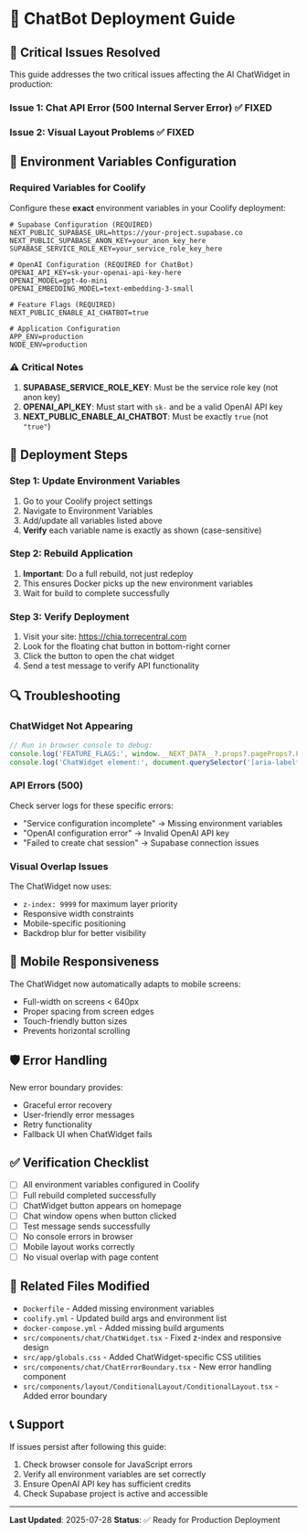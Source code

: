 # 🤖 ChatBot Deployment Guide

## 🚨 Critical Issues Resolved

This guide addresses the two critical issues affecting the AI ChatWidget in production:

### Issue 1: Chat API Error (500 Internal Server Error) ✅ FIXED
### Issue 2: Visual Layout Problems ✅ FIXED

## 🔧 Environment Variables Configuration

### Required Variables for Coolify

Configure these **exact** environment variables in your Coolify deployment:

```env
# Supabase Configuration (REQUIRED)
NEXT_PUBLIC_SUPABASE_URL=https://your-project.supabase.co
NEXT_PUBLIC_SUPABASE_ANON_KEY=your_anon_key_here
SUPABASE_SERVICE_ROLE_KEY=your_service_role_key_here

# OpenAI Configuration (REQUIRED for ChatBot)
OPENAI_API_KEY=sk-your-openai-api-key-here
OPENAI_MODEL=gpt-4o-mini
OPENAI_EMBEDDING_MODEL=text-embedding-3-small

# Feature Flags (REQUIRED)
NEXT_PUBLIC_ENABLE_AI_CHATBOT=true

# Application Configuration
APP_ENV=production
NODE_ENV=production
```

### ⚠️ Critical Notes

1. **SUPABASE_SERVICE_ROLE_KEY**: Must be the service role key (not anon key)
2. **OPENAI_API_KEY**: Must start with `sk-` and be a valid OpenAI API key
3. **NEXT_PUBLIC_ENABLE_AI_CHATBOT**: Must be exactly `true` (not `"true"`)

## 🚀 Deployment Steps

### Step 1: Update Environment Variables
1. Go to your Coolify project settings
2. Navigate to Environment Variables
3. Add/update all variables listed above
4. **Verify** each variable name is exactly as shown (case-sensitive)

### Step 2: Rebuild Application
1. **Important**: Do a full rebuild, not just redeploy
2. This ensures Docker picks up the new environment variables
3. Wait for build to complete successfully

### Step 3: Verify Deployment
1. Visit your site: https://chia.torrecentral.com
2. Look for the floating chat button in bottom-right corner
3. Click the button to open the chat widget
4. Send a test message to verify API functionality

## 🔍 Troubleshooting

### ChatWidget Not Appearing
```javascript
// Run in browser console to debug:
console.log('FEATURE_FLAGS:', window.__NEXT_DATA__?.props?.pageProps?.FEATURE_FLAGS)
console.log('ChatWidget element:', document.querySelector('[aria-label*="Abrir asistente"]'))
```

### API Errors (500)
Check server logs for these specific errors:
- "Service configuration incomplete" → Missing environment variables
- "OpenAI configuration error" → Invalid OpenAI API key
- "Failed to create chat session" → Supabase connection issues

### Visual Overlap Issues
The ChatWidget now uses:
- `z-index: 9999` for maximum layer priority
- Responsive width constraints
- Mobile-specific positioning
- Backdrop blur for better visibility

## 📱 Mobile Responsiveness

The ChatWidget now automatically adapts to mobile screens:
- Full-width on screens < 640px
- Proper spacing from screen edges
- Touch-friendly button sizes
- Prevents horizontal scrolling

## 🛡️ Error Handling

New error boundary provides:
- Graceful error recovery
- User-friendly error messages
- Retry functionality
- Fallback UI when ChatWidget fails

## ✅ Verification Checklist

- [ ] All environment variables configured in Coolify
- [ ] Full rebuild completed successfully
- [ ] ChatWidget button appears on homepage
- [ ] Chat window opens when button clicked
- [ ] Test message sends successfully
- [ ] No console errors in browser
- [ ] Mobile layout works correctly
- [ ] No visual overlap with page content

## 🔗 Related Files Modified

- `Dockerfile` - Added missing environment variables
- `coolify.yml` - Updated build args and environment list
- `docker-compose.yml` - Added missing build arguments
- `src/components/chat/ChatWidget.tsx` - Fixed z-index and responsive design
- `src/app/globals.css` - Added ChatWidget-specific CSS utilities
- `src/components/chat/ChatErrorBoundary.tsx` - New error handling component
- `src/components/layout/ConditionalLayout/ConditionalLayout.tsx` - Added error boundary

## 📞 Support

If issues persist after following this guide:
1. Check browser console for JavaScript errors
2. Verify all environment variables are set correctly
3. Ensure OpenAI API key has sufficient credits
4. Check Supabase project is active and accessible

---

**Last Updated**: 2025-07-28
**Status**: ✅ Ready for Production Deployment
